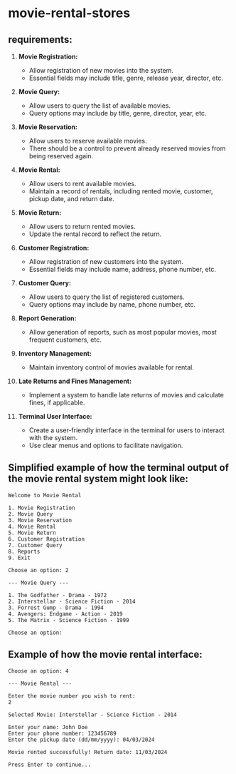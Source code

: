 # movie-rental-stores


## requirements:

1. **Movie Registration:**
   - Allow registration of new movies into the system.
   - Essential fields may include title, genre, release year, director, etc.

2. **Movie Query:**
   - Allow users to query the list of available movies.
   - Query options may include by title, genre, director, year, etc.

3. **Movie Reservation:**
   - Allow users to reserve available movies.
   - There should be a control to prevent already reserved movies from being reserved again.

4. **Movie Rental:**
   - Allow users to rent available movies.
   - Maintain a record of rentals, including rented movie, customer, pickup date, and return date.

5. **Movie Return:**
   - Allow users to return rented movies.
   - Update the rental record to reflect the return.

6. **Customer Registration:**
   - Allow registration of new customers into the system.
   - Essential fields may include name, address, phone number, etc.

7. **Customer Query:**
   - Allow users to query the list of registered customers.
   - Query options may include by name, phone number, etc.

8. **Report Generation:**
   - Allow generation of reports, such as most popular movies, most frequent customers, etc.

9. **Inventory Management:**
   - Maintain inventory control of movies available for rental.

10. **Late Returns and Fines Management:**
    - Implement a system to handle late returns of movies and calculate fines, if applicable.

11. **Terminal User Interface:**
    - Create a user-friendly interface in the terminal for users to interact with the system.
    - Use clear menus and options to facilitate navigation.



## Simplified example of how the terminal output of the movie rental system might look like:

```
Welcome to Movie Rental

1. Movie Registration
2. Movie Query
3. Movie Reservation
4. Movie Rental
5. Movie Return
6. Customer Registration
7. Customer Query
8. Reports
9. Exit

Choose an option: 2

--- Movie Query ---

1. The Godfather - Drama - 1972
2. Interstellar - Science Fiction - 2014
3. Forrest Gump - Drama - 1994
4. Avengers: Endgame - Action - 2019
5. The Matrix - Science Fiction - 1999

Choose an option:
```



## Example of how the movie rental interface:

```
Choose an option: 4

--- Movie Rental ---

Enter the movie number you wish to rent:
2

Selected Movie: Interstellar - Science Fiction - 2014

Enter your name: John Doe
Enter your phone number: 123456789
Enter the pickup date (dd/mm/yyyy): 04/03/2024

Movie rented successfully! Return date: 11/03/2024

Press Enter to continue...
```

